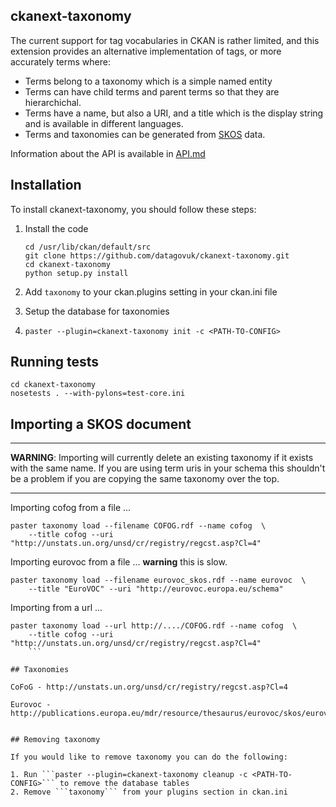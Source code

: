 ## ckanext-taxonomy

The current support for tag vocabularies in CKAN is rather limited, and this extension provides an alternative implementation of tags, or more accurately terms where:

* Terms belong to a taxonomy which is a simple named entity
* Terms can have child terms and parent terms so that they are hierarchichal.
* Terms have a name, but also a URI, and a title which is the display string and is available in different languages.
* Terms and taxonomies can be generated from [SKOS](http://www.w3.org/2004/02/skos/specs) data.

Information about the API is available in [API.md](API.md)

## Installation

To install ckanext-taxonomy, you should follow these steps:

1. Install the code

    ```
    cd /usr/lib/ckan/default/src
    git clone https://github.com/datagovuk/ckanext-taxonomy.git
    cd ckanext-taxonomy
    python setup.py install
    ```

2. Add ```taxonomy``` to your ckan.plugins setting in your ckan.ini file
3. Setup the database for taxonomies
4.
    ```
    paster --plugin=ckanext-taxonomy init -c <PATH-TO-CONFIG>
    ```


## Running tests

```
cd ckanext-taxonomy
nosetests . --with-pylons=test-core.ini
```

## Importing a SKOS document

----

**WARNING**: Importing will currently delete an existing taxonomy if it exists with the same name.  If you are using term uris in your schema this shouldn't be a problem if you are copying the same taxonomy over the top.

----

Importing cofog from a file ...

```
paster taxonomy load --filename COFOG.rdf --name cofog  \
    --title cofog --uri "http://unstats.un.org/unsd/cr/registry/regcst.asp?Cl=4"
```

Importing eurovoc from a file ... **warning** this is slow.

```
paster taxonomy load --filename eurovoc_skos.rdf --name eurovoc  \
    --title "EuroVOC" --uri "http://eurovoc.europa.eu/schema"
```


Importing from a url ...

```
paster taxonomy load --url http://..../COFOG.rdf --name cofog  \
    --title cofog --uri "http://unstats.un.org/unsd/cr/registry/regcst.asp?Cl=4"
    ```

## Taxonomies

CoFoG - http://unstats.un.org/unsd/cr/registry/regcst.asp?Cl=4

Eurovoc - http://publications.europa.eu/mdr/resource/thesaurus/eurovoc/skos/eurovoc_skos.zip


## Removing taxonomy

If you would like to remove taxonomy you can do the following:

1. Run ```paster --plugin=ckanext-taxonomy cleanup -c <PATH-TO-CONFIG>``` to remove the database tables
2. Remove ```taxonomy``` from your plugins section in ckan.ini